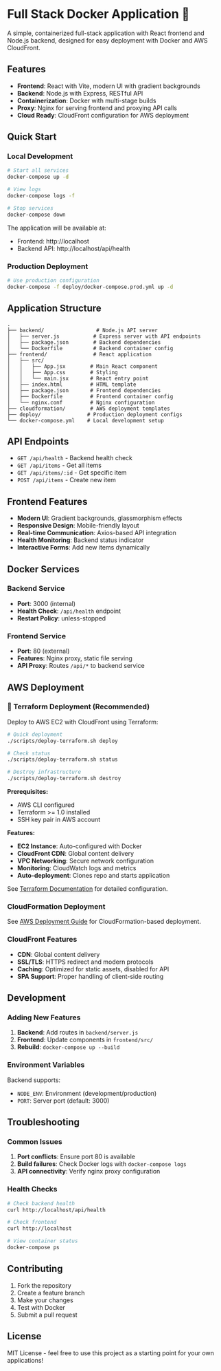 # Full Stack Docker Application 🚀

A simple, containerized full-stack application with React frontend and Node.js backend, designed for easy deployment with Docker and AWS CloudFront.

## Features

- **Frontend**: React with Vite, modern UI with gradient backgrounds
- **Backend**: Node.js with Express, RESTful API
- **Containerization**: Docker with multi-stage builds
- **Proxy**: Nginx for serving frontend and proxying API calls
- **Cloud Ready**: CloudFront configuration for AWS deployment

## Quick Start

### Local Development

```bash
# Start all services
docker-compose up -d

# View logs
docker-compose logs -f

# Stop services
docker-compose down
```

The application will be available at:
- Frontend: http://localhost
- Backend API: http://localhost/api/health

### Production Deployment

```bash
# Use production configuration
docker-compose -f deploy/docker-compose.prod.yml up -d
```

## Application Structure

```
.
├── backend/                 # Node.js API server
│   ├── server.js           # Express server with API endpoints
│   ├── package.json        # Backend dependencies
│   └── Dockerfile          # Backend container config
├── frontend/               # React application
│   ├── src/
│   │   ├── App.jsx        # Main React component
│   │   ├── App.css        # Styling
│   │   └── main.jsx       # React entry point
│   ├── index.html         # HTML template
│   ├── package.json       # Frontend dependencies
│   ├── Dockerfile         # Frontend container config
│   └── nginx.conf         # Nginx configuration
├── cloudformation/        # AWS deployment templates
├── deploy/               # Production deployment configs
└── docker-compose.yml    # Local development setup
```

## API Endpoints

- `GET /api/health` - Backend health check
- `GET /api/items` - Get all items
- `GET /api/items/:id` - Get specific item
- `POST /api/items` - Create new item

## Frontend Features

- **Modern UI**: Gradient backgrounds, glassmorphism effects
- **Responsive Design**: Mobile-friendly layout
- **Real-time Communication**: Axios-based API integration
- **Health Monitoring**: Backend status indicator
- **Interactive Forms**: Add new items dynamically

## Docker Services

### Backend Service
- **Port**: 3000 (internal)
- **Health Check**: `/api/health` endpoint
- **Restart Policy**: unless-stopped

### Frontend Service
- **Port**: 80 (external)
- **Features**: Nginx proxy, static file serving
- **API Proxy**: Routes `/api/*` to backend service

## AWS Deployment

### 🚀 Terraform Deployment (Recommended)

Deploy to AWS EC2 with CloudFront using Terraform:

```bash
# Quick deployment
./scripts/deploy-terraform.sh deploy

# Check status
./scripts/deploy-terraform.sh status

# Destroy infrastructure
./scripts/deploy-terraform.sh destroy
```

**Prerequisites:**
- AWS CLI configured
- Terraform >= 1.0 installed
- SSH key pair in AWS account

**Features:**
- **EC2 Instance**: Auto-configured with Docker
- **CloudFront CDN**: Global content delivery
- **VPC Networking**: Secure network configuration
- **Monitoring**: CloudWatch logs and metrics
- **Auto-deployment**: Clones repo and starts application

See [Terraform Documentation](terraform/README.md) for detailed configuration.

### CloudFormation Deployment

See [AWS Deployment Guide](deploy/aws-deployment.md) for CloudFormation-based deployment.

### CloudFront Features
- **CDN**: Global content delivery
- **SSL/TLS**: HTTPS redirect and modern protocols
- **Caching**: Optimized for static assets, disabled for API
- **SPA Support**: Proper handling of client-side routing

## Development

### Adding New Features

1. **Backend**: Add routes in `backend/server.js`
2. **Frontend**: Update components in `frontend/src/`
3. **Rebuild**: `docker-compose up --build`

### Environment Variables

Backend supports:
- `NODE_ENV`: Environment (development/production)
- `PORT`: Server port (default: 3000)

## Troubleshooting

### Common Issues

1. **Port conflicts**: Ensure port 80 is available
2. **Build failures**: Check Docker logs with `docker-compose logs`
3. **API connectivity**: Verify nginx proxy configuration

### Health Checks

```bash
# Check backend health
curl http://localhost/api/health

# Check frontend
curl http://localhost

# View container status
docker-compose ps
```

## Contributing

1. Fork the repository
2. Create a feature branch
3. Make your changes
4. Test with Docker
5. Submit a pull request

## License

MIT License - feel free to use this project as a starting point for your own applications!
